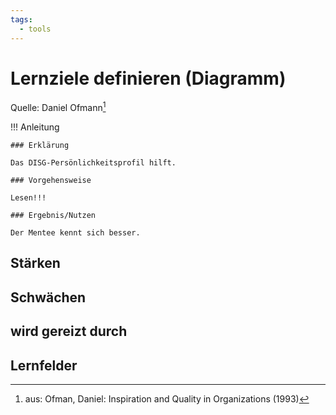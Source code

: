 ```yaml
---
tags:
  - tools
---
```


# Lernziele definieren (Diagramm)

Quelle: Daniel Ofmann[^1]

!!! Anleitung

    ### Erklärung

    Das DISG-Persönlichkeitsprofil hilft. 

    ### Vorgehensweise

    Lesen!!!

    ### Ergebnis/Nutzen

    Der Mentee kennt sich besser.

## Stärken

## Schwächen

## wird gereizt durch

## Lernfelder


[^1]: aus: Ofman, Daniel: Inspiration and Quality in Organizations (1993)